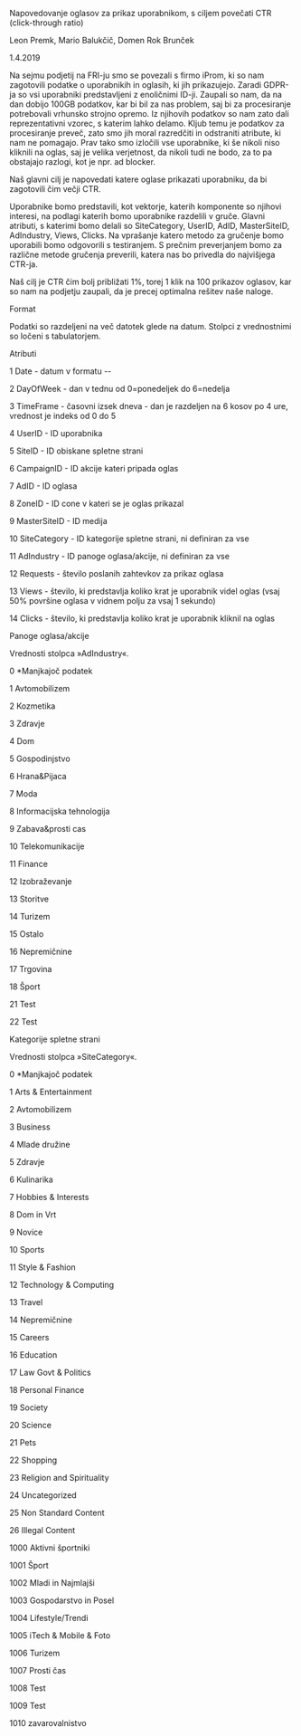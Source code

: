 Napovedovanje oglasov za prikaz uporabnikom, s ciljem povečati CTR (click-through ratio)

Leon Premk, Mario Balukčič, Domen Rok Brunček

1.4.2019

Na sejmu podjetij na FRI-ju smo se povezali s firmo iProm, ki so nam zagotovili podatke o uporabnikih in oglasih,
ki jih prikazujejo. Zaradi GDPR-ja so vsi uporabniki predstavljeni z enoličnimi ID-ji. Zaupali so nam, da na dan
dobijo 100GB podatkov, kar bi bil za nas problem, saj bi za procesiranje potrebovali vrhunsko strojno opremo. Iz
njihovih podatkov so nam zato dali reprezentativni vzorec, s katerim lahko delamo. Kljub temu je podatkov za
procesiranje preveč, zato smo jih moral razredčiti in odstraniti atribute, ki nam ne pomagajo. Prav tako smo izločili
vse uporabnike, ki še nikoli niso kliknili na oglas, saj je velika verjetnost, da nikoli tudi ne bodo, za to pa obstajajo
razlogi, kot je npr. ad blocker.

Naš glavni cilj je napovedati katere oglase prikazati uporabniku, da bi zagotovili čim večji CTR. 

Uporabnike bomo predstavili, kot vektorje, katerih komponente so njihovi interesi, na podlagi katerih bomo uporabnike
razdelili v gruče. Glavni atributi, s katerimi bomo delali so SiteCategory, UserID, AdID, MasterSiteID, AdIndustry, 
Views, Clicks. Na vprašanje katero metodo za gručenje bomo uporabili bomo odgovorili s testiranjem. S prečnim preverjanjem
bomo za različne metode gručenja preverili, katera nas bo privedla do najvišjega CTR-ja. 

Naš cilj je CTR čim bolj približati 1%, torej 1 klik na 100 prikazov oglasov, kar so nam na podjetju zaupali, da je 
precej optimalna rešitev naše naloge. 

Format

Podatki so razdeljeni na več datotek glede na datum. Stolpci z vrednostnimi so ločeni s tabulatorjem.

Atributi

1 Date - datum v formatu <leto>-<mesec>-<dan>
  
2 DayOfWeek - dan v tednu od 0=ponedeljek do 6=nedelja

3 TimeFrame - časovni izsek dneva - dan je razdeljen na 6 kosov po 4 ure, vrednost je indeks od 0 do 5

4 UserID - ID uporabnika

5 SiteID - ID obiskane spletne strani

6 CampaignID - ID akcije kateri pripada oglas

7 AdID - ID oglasa

8 ZoneID - ID cone v kateri se je oglas prikazal

9 MasterSiteID - ID medija

10 SiteCategory - ID kategorije spletne strani, ni definiran za vse

11 AdIndustry - ID panoge oglasa/akcije, ni definiran za vse

12 Requests - število poslanih zahtevkov za prikaz oglasa

13 Views - število, ki predstavlja koliko krat je uporabnik videl oglas (vsaj 50% površine oglasa v vidnem polju za vsaj 1 sekundo)

14 Clicks - število, ki predstavlja koliko krat je uporabnik kliknil na oglas

Panoge oglasa/akcije

Vrednosti stolpca »AdIndustry«.

0 *Manjkajoč podatek

1 Avtomobilizem

2 Kozmetika

3 Zdravje

4 Dom

5 Gospodinjstvo

6 Hrana&Pijaca

7 Moda

8 Informacijska tehnologija

9 Zabava&prosti cas

10 Telekomunikacije

11 Finance

12 Izobraževanje

13 Storitve

14 Turizem

15 Ostalo

16 Nepremičnine

17 Trgovina

18 Šport

21 Test

22 Test

Kategorije spletne strani

Vrednosti stolpca »SiteCategory«.

0 *Manjkajoč podatek

1 Arts & Entertainment

2 Avtomobilizem

3 Business

4 Mlade družine

5 Zdravje

6 Kulinarika

7 Hobbies & Interests

8 Dom in Vrt

9 Novice

10 Sports

11 Style & Fashion

12 Technology & Computing

13 Travel

14 Nepremičnine

15 Careers

16 Education

17 Law Govt & Politics

18 Personal Finance

19 Society

20 Science

21 Pets

22 Shopping

23 Religion and Spirituality

24 Uncategorized

25 Non Standard Content

26 Illegal Content

1000 Aktivni športniki

1001 Šport

1002 Mladi in Najmlajši

1003 Gospodarstvo in Posel

1004 Lifestyle/Trendi

1005 iTech & Mobile & Foto

1006 Turizem

1007 Prosti čas

1008 Test

1009 Test

1010 zavarovalnistvo
